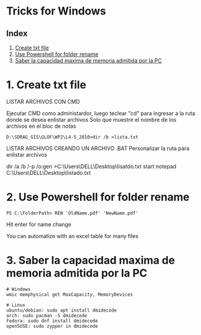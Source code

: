 # Tricks for Windows
## Index
1. [Create txt file](#id1)
2. [Use Powershell for folder rename](#id2)
3. [Saber la capacidad maxima de memoria admitida por la PC](#id3)

# 1. Create txt file <a named="id1"></a>
LISTAR ARCHIVOS CON CMD

Ejecutar CMD como administardor, luego teclear "cd" para ingresar a la ruta donde se desea enlistar archivos
Solo que muestre el nombre de los archivos en el bloc de notas
```dos
D:\SDRAG_GIS\GLOF\WP2\L4-5_2010>dir /b >lista.txt
```

LISTAR ARCHIVOS CREANDO UN ARCHIVO .BAT
Personalizar la ruta para enlistar archivos

dir /a /b /-p /o:gen >C:\Users\DELL\Desktop\lisatdo.txt
start notepad C:\Users\DELL\Desktop\listado.txt

# 2. Use Powershell for folder rename <a named="id2"></a>
```dos
PS C:\FolderPath> REN 'OldName.pdf' 'NewName.pdf'
```
Hit enter for name change

You can automatize with an excel table for many files


# 3. Saber la capacidad maxima de memoria admitida por la PC <a named="id3"></a>
```dos
# Windows
wmic memphysical get MaxCapacity, MemoryDevices

# Linux
ubuntu/debian: sudo apt install dmidecode
arch: sudo pacman -S dmidecode
Fedora: sudo dnf install dmidecode
openSUSE: sudo zypper in dmidecode
```
